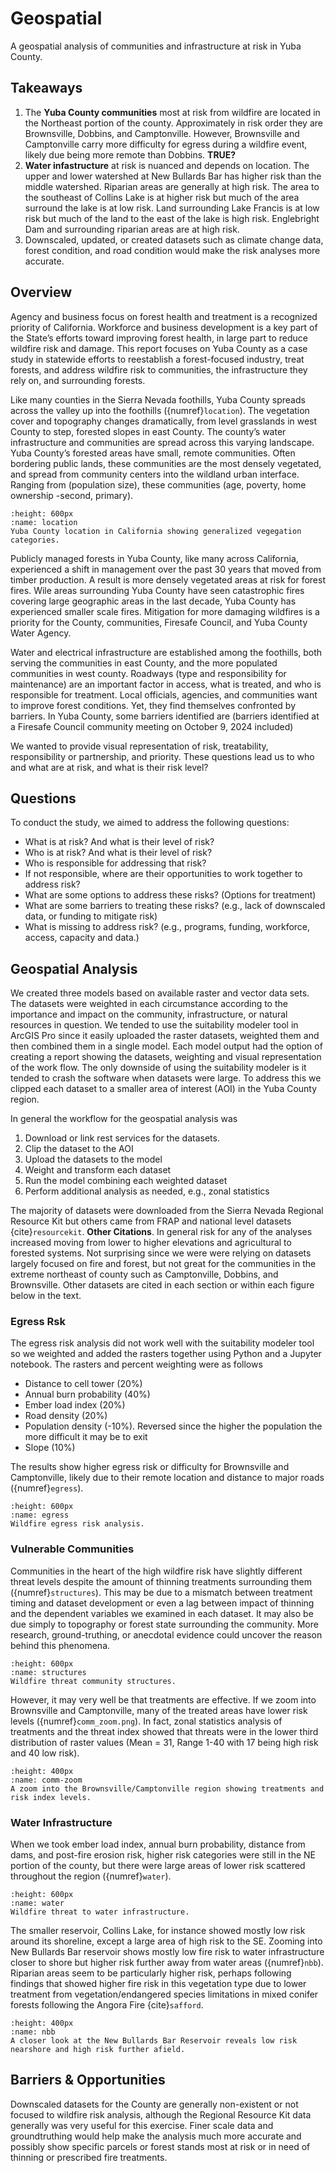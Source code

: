 # Geospatial
A geospatial analysis of communities and infrastructure at risk in Yuba County.

## Takeaways
1. The **Yuba County communities** most at risk from wildfire are located in the Northeast portion of the county. Approximately in risk order they are Brownsville, Dobbins, and Camptonville. However, Brownsville and Camptonville carry more difficulty for egress during a wildfire event, likely due being more remote than Dobbins. **TRUE?**
2. **Water infastructure** at risk is nuanced and depends on location. The upper and lower watershed at New Bullards Bar has higher risk than the middle watershed. Riparian areas are generally at high risk. The area to the southeast of Collins Lake is at higher risk but much of the area surround the lake is at low risk. Land surrounding Lake Francis is at low risk but much of the land to the east of the lake is high risk. Englebright Dam and surrounding riparian areas are at high risk.
3. Downscaled, updated, or created datasets such as climate change data, forest condition, and road condition would make the 
risk analyses more accurate.

## Overview
Agency and business focus on forest health and treatment is a recognized priority of California. Workforce and business development is a key part of the State’s efforts toward improving forest health, in large part to reduce wildfire risk and damage. This report focuses on Yuba County as a case study in statewide efforts to reestablish a forest-focused industry, treat forests, and address wildfire risk to communities, the infrastructure they rely on, and surrounding forests. 

Like many counties in the Sierra Nevada foothills, Yuba County spreads across the valley up into the foothills ({numref}`location`). The vegetation cover and topography changes dramatically, from level grasslands in west County to step, forested slopes in east County. The county’s water infrastructure and communities are spread across this varying landscape. Yuba County’s forested areas have small, remote communities. Often bordering public lands, these communities are the most densely vegetated, and spread from community centers into the wildland urban interface. Ranging from (population size), these communities (age, poverty, home ownership -second, primary). 

```{figure} /figures/location.png
:height: 600px
:name: location
Yuba County location in California showing generalized vegegation categories.
```

Publicly managed forests in Yuba County, like many across California, experienced a shift in management over the past 30 years that moved from timber production. A result is more densely vegetated areas at risk for forest fires. Wile areas surrounding Yuba County have seen catastrophic fires covering large geographic areas in the last decade, Yuba County has experienced smaller scale fires. Mitigation for more damaging wildfires is a priority for the County, communities, Firesafe Council, and Yuba County Water Agency.  

Water and electrical infrastructure are established among the foothills, both serving the communities in east County, and the more populated communities in west county. Roadways (type and responsibility for maintenance) are an important factor in access, what is treated, and who is responsible for treatment. Local officials, agencies, and communities want to improve forest conditions. Yet, they find themselves confronted by barriers. In Yuba County, some barriers identified are (barriers identified at a Firesafe Council community meeting on October 9, 2024 included) 

We wanted to provide visual representation of risk, treatability, responsibility or partnership, and priority. These questions lead us to who and what are at risk, and what is their risk level?  

## Questions
To conduct the study, we aimed to address the following questions:

- What is at risk? And what is their level of risk? 
- Who is at risk? And what is their level of risk? 
- Who is responsible for addressing that risk? 
- If not responsible, where are their opportunities to work together to address risk? 
- What are some options to address these risks? (Options for treatment) 
- What are some barriers to treating these risks? (e.g., lack of downscaled data, or funding to mitigate risk) 
- What is missing to address risk? (e.g., programs, funding, workforce, access, capacity and data.) 

## Geospatial Analysis
We created three models based on available raster and vector data sets. The datasets were weighted in each circumstance according to the importance and impact on the community, infrastructure, or natural resources in question. We tended to use the suitability modeler tool in ArcGIS Pro since it easily uploaded the raster datasets, weighted them and then combined them in a single model. Each model output had the option of creating a report showing the datasets, weighting and visual representation of the work flow. The only downside of using the suitability modeler is it tended to crash the software when datasets were large. To address this we clipped each dataset to a smaller area of interest (AOI) in the Yuba County region.

In general the workflow for the geospatial analysis was

1. Download or link rest services for the datasets. 
2. Clip the dataset to the AOI
3. Upload the datasets to the model
4. Weight and transform each dataset
5. Run the model combining each weighted dataset
6. Perform additional analysis as needed, e.g., zonal statistics

The majority of datasets were downloaded from the Sierra Nevada Regional Resource Kit but others came from FRAP and national level datasets {cite}`resourcekit`. **Other Citations**. In general risk for any of the analyses increased moving from lower to higher elevations and agricultural to forested systems. Not surprising since we were were relying on datasets largely focused on fire and forest, but not great for the communities in the extreme northeast of county such as Camptonville, Dobbins, and Brownsville. Other datasets are cited in each section or within each figure below in the text.

### Egress Rsk
The egress risk analysis did not work well with the suitability modeler tool so we weighted and added the rasters together using Python and a Jupyter notebook. The rasters and percent weighting were as follows

- Distance to cell tower (20%)
- Annual burn probability (40%)
- Ember load index (20%)
- Road density (20%)
- Population density (-10%). Reversed since the higher the population the more difficult it may be to exit
- Slope (10%)

The results show higher egress risk or difficulty for Brownsville and Camptonville, likely due to their remote location and distance to major roads ({numref}`egress`).

```{figure} /figures/egress.png
:height: 600px
:name: egress
Wildfire egress risk analysis.
```

### Vulnerable Communities
Communities in the heart of the high wildfire risk have slightly different threat levels despite the amount of thinning treatments surrounding them ({numref}`structures`). This may be due to a mismatch between treatment timing and dataset development or even a lag between impact of thinning and the dependent variables we examined in each dataset. It may also be due simply to topography or forest state surrounding the community. More research, ground-truthing, or anecdotal evidence could uncover the reason behind this phenomena.

```{figure} /figures/structures.png
:height: 600px
:name: structures
Wildfire threat community structures.
```

However, it may very well be that treatments are effective. If we zoom into Brownsville and Camptonville, many of the treated areas have lower risk levels ({numref}`comm_zoom.png`). In fact, zonal statistics analysis of treatments and the threat index showed that threats were in the lower third distribution of raster values (Mean = 31, Range 1-40 with 17 being high risk and 40 low risk).

```{figure} /figures/comm_zoom.png
:height: 400px
:name: comm-zoom
A zoom into the Brownsville/Camptonville region showing treatments and risk index levels.
```

### Water Infrastructure
When we took ember load index, annual burn probability, distance from dams, and post-fire erosion risk, higher risk categories were still in the NE portion of the county, but there were large areas of lower risk scattered throughout the region ({numref}`water`).

```{figure} /figures/water.png
:height: 600px
:name: water
Wildfire threat to water infrastructure.
```

The smaller reservoir, Collins Lake, for instance showed mostly low risk around its shoreline, except a large area of high risk to the SE. Zooming into New Bullards Bar reservoir shows mostly low fire risk to water infrastructure closer to shore but higher risk further away from water areas ({numref}`nbb`). Riparian areas seem to be particularly higher risk, perhaps following findings that showed higher fire risk in this vegetation type due to lower treatment from vegetation/endangered species limitations in mixed conifer forests following the Angora Fire {cite}`safford`.

```{figure} /figures/nbb.png
:height: 400px
:name: nbb
A closer look at the New Bullards Bar Reservoir reveals low risk nearshore and high risk further afield.
```

## Barriers & Opportunities
Downscaled datasets for the County are generally non-existent or not focused to wildfire risk analysis, although the Regional Resource Kit data generally was very useful for this exercise. Finer scale data and groundtruthing would help make the analysis much more accurate and possibly show specific parcels or forest stands most at risk or in need of thinning or prescribed fire treatments.